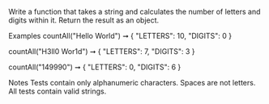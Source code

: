 Write a function that takes a string and calculates the number of letters and digits within it. Return the result as an object.

Examples
countAll("Hello World") ➞ { "LETTERS":  10, "DIGITS": 0 }

countAll("H3ll0 Wor1d") ➞ { "LETTERS":  7, "DIGITS": 3 }

countAll("149990") ➞ { "LETTERS": 0, "DIGITS": 6 }

Notes
Tests contain only alphanumeric characters.
Spaces are not letters.
All tests contain valid strings.